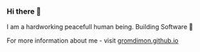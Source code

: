 ### Hi there 👋
I am a hardworking peacefull human being. Building Software 👾


For more information about me - visit [gromdimon.github.io](https://gromdimon.github.io/)

<!-- 
![My GitHub stats](https://github-readme-stats.vercel.app/api?username=gromdimon&count_private=true&show_icons=true&theme=onedark)
<br>
[![Streak](https://github-readme-streak-stats.herokuapp.com/?user=gromdimon&theme=dark)]
<br>
![](https://github-profile-summary-cards.vercel.app/api/cards/profile-details?username=gromdimon&theme=solarized_dark)
![](https://github-profile-summary-cards.vercel.app/api/cards/repos-per-language?username=gromdimon&theme=solarized_dark)
![](https://github-profile-summary-cards.vercel.app/api/cards/most-commit-language?username=gromdimon&theme=solarized_dark)
![](https://github-profile-summary-cards.vercel.app/api/cards/stats?username=gromdimon&theme=solarized_dark)
![](https://github-profile-summary-cards.vercel.app/api/cards/productive-time?username=gromdimon&theme=solarized_dark)
-->
